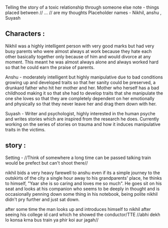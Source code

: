 Telling the story of a toxic relationship through someone else
note - things placed between // ... // are my thoughts
Placeholder names - Nikhil, anshu , Suyash

## Characters : 
Nikhil was a highly intelligent person with very good marks but had very busy parents who were almost always at work because they hate each other basically together only because of him and would divorce at any moment. This meant he was almost always alone and always worked hard so that he could earn the praise of parents.

Anshu - moderately intelligent but highly manipulative due to bad conditions growing up and developed traits so that her sanity could be preserved, a drunkard father who hit her mother and her. Mother who herself has a bad childhood making it so that she had to develop traits that she manipulate the one she loves so that they are completely dependent on her emotionally and physically so that they never leave her and drag them down with her.

Suyash - Writer and psychologist, highly interested in the human psyche and writes stories which are inspired from the research he does. Currently working on the series of stories on trauma and how it induces manipulative traits in the victims.

## story :

Setting -  //Think of somewhere a long time can be passed talking train would be prefect but can't shoot there//

nikhil bids a very heavy farewell to anshu even if its a simple journey to the outskirts of the city a single hour away to his grandparents' place, he thinks to himself, "Yaar she is so caring and loves me so much". He goes sit on his seat and looks at his companion who seems to be deeply in thought and is occasionally penning down some thing in his notebook, being polite nikhil didn't pry further and just sat down.

after some time the man looks up and introduces himself to nikhil after seeing his college id card which he showed the conductor/TTE //abhi dekh lo konsa krna  bus train ya phir koi aur jagah//
